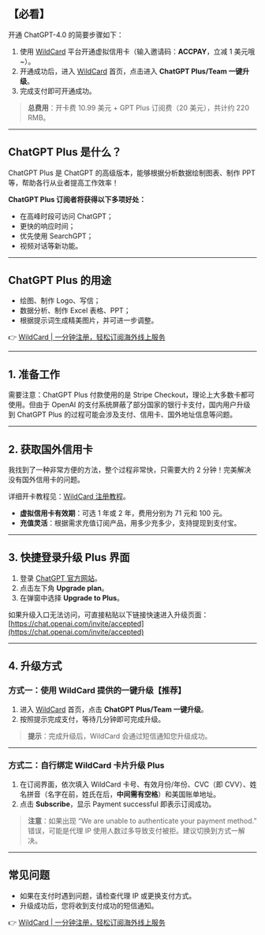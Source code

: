 ## 【必看】

开通 ChatGPT-4.0 的简要步骤如下：

1. 使用 [WildCard](https://bit.ly/bewildcard) 平台开通虚拟信用卡（输入邀请码：**ACCPAY**，立减 1 美元哦~）。
2. 开通成功后，进入 [WildCard](https://bit.ly/bewildcard) 首页，点击进入 **ChatGPT Plus/Team 一键升级**。
3. 完成支付即可开通成功。

> **总费用**：开卡费 10.99 美元 + GPT Plus 订阅费（20 美元），共计约 220 RMB。

---

## ChatGPT Plus 是什么？

ChatGPT Plus 是 ChatGPT 的高级版本，能够根据分析数据绘制图表、制作 PPT 等，帮助各行从业者提高工作效率！

**ChatGPT Plus 订阅者将获得以下多项好处：**

- 在高峰时段可访问 ChatGPT；
- 更快的响应时间；
- 优先使用 SearchGPT；
- 视频对话等新功能。

---

## ChatGPT Plus 的用途

- 绘图、制作 Logo、写信；
- 数据分析、制作 Excel 表格、PPT；
- 根据提示词生成精美图片，并可进一步调整。

👉 [WildCard | 一分钟注册，轻松订阅海外线上服务](https://bit.ly/bewildcard)

---

## 1. 准备工作

需要注意：ChatGPT Plus 付款使用的是 Stripe Checkout，理论上大多数卡都可使用。但由于 OpenAI 的支付系统屏蔽了部分国家的银行卡支付，国内用户升级到 ChatGPT Plus 的过程可能会涉及支付、信用卡、国外地址信息等问题。

---

## 2. 获取国外信用卡

我找到了一种非常方便的方法，整个过程非常快，只需要大约 2 分钟！完美解决没有国外信用卡的问题。

详细开卡教程见：[WildCard 注册教程](https://bit.ly/bewildcard)。

- **虚拟信用卡有效期**：可选 1 年或 2 年，费用分别为 71 元和 100 元。
- **充值灵活**：根据需求充值订阅产品，用多少充多少，支持提现到支付宝。

---

## 3. 快捷登录升级 Plus 界面

1. 登录 [ChatGPT 官方网站](https://chat.openai.com/)。
2. 点击左下角 **Upgrade plan**。
3. 在弹窗中选择 **Upgrade to Plus**。

如果升级入口无法访问，可直接粘贴以下链接快速进入升级页面：  
[https://chat.openai.com/invite/accepted](https://chat.openai.com/invite/accepted)

---

## 4. 升级方式

### 方式一：使用 WildCard 提供的一键升级【推荐】

1. 进入 [WildCard](https://bit.ly/bewildcard) 首页，点击 **ChatGPT Plus/Team 一键升级**。
2. 按照提示完成支付，等待几分钟即可完成升级。

> **提示**：完成升级后，WildCard 会通过短信通知您升级成功。

---

### 方式二：自行绑定 WildCard 卡片升级 Plus

1. 在订阅界面，依次填入 WildCard 卡号、有效月份/年份、CVC（即 CVV）、姓名拼音（名字在前，姓氏在后，**中间需有空格**）和美国账单地址。
2. 点击 **Subscribe**，显示 Payment successful 即表示订阅成功。

> **注意**：如果出现 “We are unable to authenticate your payment method.” 错误，可能是代理 IP 使用人数过多导致支付被拒。建议切换到方式一解决。

---

## 常见问题

- 如果在支付时遇到问题，请检查代理 IP 或更换支付方式。
- 升级成功后，您将收到支付成功的短信通知。

👉 [WildCard | 一分钟注册，轻松订阅海外线上服务](https://bit.ly/bewildcard)